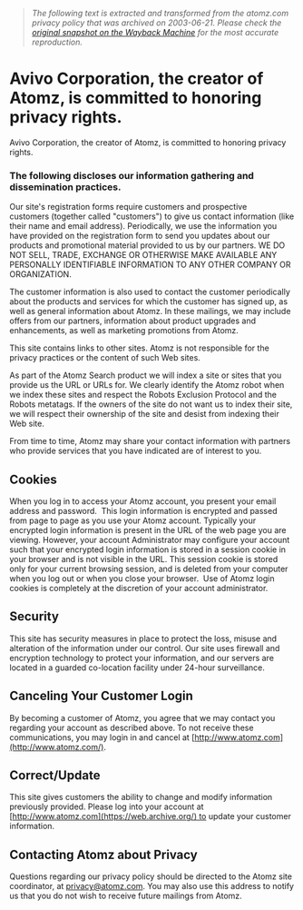 > *The following text is extracted and transformed from the atomz.com privacy policy that was archived on 2003-06-21. Please check the [original snapshot on the Wayback Machine](https://web.archive.org/web/20030621170908id_/http%3A//www.atomz.com/privacy) for the most accurate reproduction.*

# Avivo Corporation, the creator of Atomz, is committed to honoring privacy rights.

Avivo Corporation, the creator of Atomz, is committed to honoring privacy rights.

### The following discloses our information gathering and dissemination practices.

Our site's registration forms require customers and prospective customers (together called "customers") to give us contact information (like their name and email address). Periodically, we use the information you have provided on the registration form to send you updates about our products and promotional material provided to us by our partners. WE DO NOT SELL, TRADE, EXCHANGE OR OTHERWISE MAKE AVAILABLE ANY PERSONALLY IDENTIFIABLE INFORMATION TO ANY OTHER COMPANY OR ORGANIZATION. 

The customer information is also used to contact the customer periodically about the products and services for which the customer has signed up, as well as general information about Atomz. In these mailings, we may include offers from our partners, information about product upgrades and enhancements, as well as marketing promotions from Atomz. 

This site contains links to other sites. Atomz is not responsible for the privacy practices or the content of such Web sites. 

As part of the Atomz Search product we will index a site or sites that you provide us the URL or URLs for. We clearly identify the Atomz robot when we index these sites and respect the Robots Exclusion Protocol and the Robots metatags. If the owners of the site do not want us to index their site, we will respect their ownership of the site and desist from indexing their Web site. 

From time to time, Atomz may share your contact information with partners who provide services that you have indicated are of interest to you. 

## Cookies

When you log in to access your Atomz account, you present your email address and password.  This login information is encrypted and passed from page to page as you use your Atomz account. Typically your encrypted login information is present in the URL of the web page you are viewing. However, your account Administrator may configure your account such that your encrypted login information is stored in a session cookie in your browser and is not visible in the URL. This session cookie is stored only for your current browsing session, and is deleted from your computer when you log out or when you close your browser.  Use of Atomz login cookies is completely at the discretion of your account administrator.

## Security

This site has security measures in place to protect the loss, misuse and alteration of the information under our control. Our site uses firewall and encryption technology to protect your information, and our servers are located in a guarded co-location facility under 24-hour surveillance. 

## Canceling Your Customer Login

By becoming a customer of Atomz, you agree that we may contact you regarding your account as described above. To not receive these communications, you may login in and cancel at [http://www.atomz.com](http://www.atomz.com/).

## Correct/Update 

This site gives customers the ability to change and modify information previously provided. Please log into your account at [http://www.atomz.com](https://web.archive.org/) to update your customer information.

## Contacting Atomz about Privacy 

Questions regarding our privacy policy should be directed to the Atomz site coordinator, at [privacy@atomz.com](mailto:privacy@atomz.com). You may also use this address to notify us that you do not wish to receive future mailings from Atomz.  

